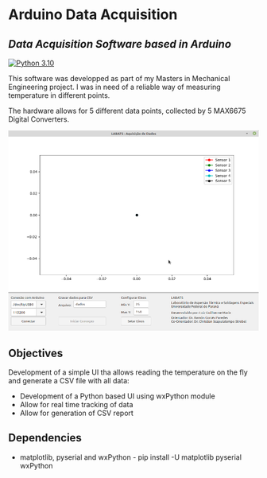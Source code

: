 # Arduino Data Acquisition

## _Data Acquisition Software based in Arduino_
[![Python 3.10](https://img.shields.io/badge/python-3.10-blue.svg)](https://www.python.org/downloads/release/python-3100/)

This software was developped as part of my Masters in Mechanical Engineering project. I was in need of a reliable way of measuring temperature in different points.

The hardware allows for 5 different data points, collected by 5 MAX6675 Digital Converters.

![Arduino DAQ](tela_software.png "Data Acquisition using Python and Arduino")

## Objectives

Development of a simple UI tha allows reading the temperature on the fly and generate a CSV file with all data:

* Development of a Python based UI using wxPython module
* Allow for real time tracking of data
* Allow for generation of CSV report

## Dependencies

* matplotlib, pyserial and wxPython - pip install -U matplotlib pyserial wxPython